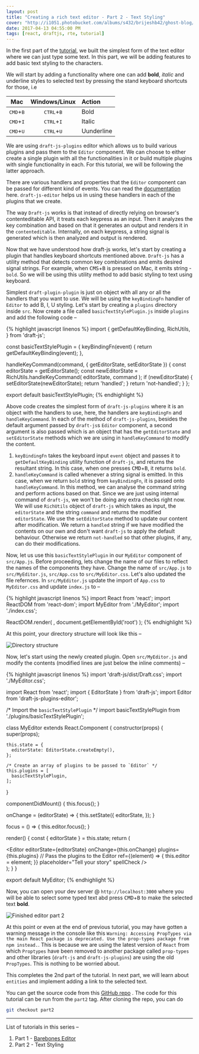 ```yaml
---
layout: post
title: "Creating a rich text editor - Part 2 - Text Styling"
cover: "http://i1051.photobucket.com/albums/s432/brijeshb42/ghost-blog/2abfadcb-d409-41d8-8a73-d9c07f07141d.png"
date: 2017-04-13 04:55:00 PM
tags: [react, draftjs, rte, tutorial]
---
```


In the first part of the [tutorial](bitwiser.in/2017/04/11/creating-rte-barebones-editor.html), we built the simplest form of the text editor where we can just type some text. In this part, we will be adding features to add basic text styling to the characters.

We will start by adding a functionality where one can add **bold**, *italic* and underline styles to selected text by pressing the stand keyboard shortcuts for those, i.e

| Mac                         | Windows/Linux                 | Action     |
|:---------------------------:|:-----------------------------:|:-----------|
| <kbd>CMD</kbd>+<kbd>B</kbd> | <kbd>CTRL</kbd>+<kbd>B</kbd>  | Bold       |
| <kbd>CMD</kbd>+<kbd>I</kbd> | <kbd>CTRL</kbd>+<kbd>I</kbd>  | Italic     |
| <kbd>CMD</kbd>+<kbd>U</kbd> | <kbd>CTRL</kbd>+<kbd>U</kbd>  | Uunderline |

We are using `draft-js-plugins` editor which allows us to build various plugins and pass them to the `Editor` component. We can choose to either create a single plugin with all the functionalities in it or build multiple plugins with single functionality in each. For this tutorial, we will be following the latter approach.

There are various handlers and properties that the `Editor` component can be passed for different kind of events. You can read the [documentation](https://draftjs.org/docs/api-reference-editor.html#content) here. `draft-js-editor` helps us in using these handlers in each of the plugins that we create.

The way `Draft-js` works is that instead of directly relying on browser's contenteditable API, it treats each keypress as an input. Then it analyzes the key combination and based on that it generates an output and renders it in the `contenteditable`. Internally, on each keypress, a string signal is generated which is then analyzed and output is rendered.

Now that we have understood how draft-js works, let's start by creating a plugin that handles keyboard shortcuts mentioned above. `Draft-js` has a utility method that detects common key combinations and emits desired signal strings. For example, when <kbd>CMS</kbd>+<kbd>B</kbd> is pressed on Mac, it emits string - `bold`. So we will be using this utility method to add basic styling to text using keyboard.

Simplest `draft-plugin-plugin` is just on object with all any or all the handlers that you want to use. We will be using the `keyBindingFn` handler of `Editor` to add B, I, U styling. Let's start by creating a `plugins` directory inside `src`. Now create a file called `basicTextStylePlugin.js` inside `plugins` and add the following code –

{% highlight javascript linenos %}
import {
  getDefaultKeyBinding,
  RichUtils,
} from 'draft-js';

const basicTextStylePlugin = {
  keyBindingFn(event) {
    return getDefaultKeyBinding(event);
  },

  handleKeyCommand(command, { getEditorState, setEditorState }) {
    const editorState = getEditorState();
    const newEditorState = RichUtils.handleKeyCommand(
      editorState, command
    );
    if (newEditorState) {
      setEditorState(newEditorState);
      return 'handled';
    }
    return 'not-handled';
  }
};

export default basicTextStylePlugin;
{% endhighlight %}

Above code creates the simplest form of `draft-js-plugins` where it is an object with the handlers to use, here, the handlers are `keyBindingFn` and `handleKeyCommand`. In each of the method of `draft-js-plugins`, besides the default argument passed by `draft-js`s `Editor` component, a second argument is also passed which is an object that has the `getEditorState` and `setEditorState` methods which we are using in `handleKeyCommand` to modify the content.

1. `keyBindingFn` takes the keyboard input `event` object and passes it to `getDefaultKeyBinding` utility function of `draft-js`, and returns the resultant string. In this case, when one presses <kbd>CMD</kbd>+<kbd>B</kbd>, it returns `bold`.
2. `handleKeyCommand` is called whenever a string signal is emitted. In this case, when we return `bold` string from `keyBindingFn`, it is passed onto `handleKeyCommand`. In this method, we can analyse the command string and perform actions based on that. Since we are just using internal command of `draft-js`, we won't be doing any extra checks right now. We will use `RichUtils` object of `draft-js` which takes as input, the `editorState` and the string `command` and returns the modified `editorState`. We use the `setEditorState` method to update our content after modification. We return a `handled` string if we have modified the contents on our own and don't want `draft-js` to apply the default behaviour. Otherwise we return `not-handled` so that other plugins, if any, can do their modifications.

Now, let us use this `basicTextStylePlugin` in our `MyEditor` component of `src/App.js`. Before proceeding, lets change the name of our files to reflect the names of the components they have. Change the name of `src/App.js` to `src/MyEditor.js`, `src/App.css` to `src/MyEditor.css`. Let's also updated the file refernces. In `src/MyEditor.js` update the import of `App.css` to `MyEditor.css` and update `index.js` to –

{% highlight javascript linenos %}
import React from 'react';
import ReactDOM from 'react-dom';
import MyEditor from './MyEditor';
import './index.css';

ReactDOM.render(
  <MyEditor />,
  document.getElementById('root')
);
{% endhighlight %}

At this point, your directory structure will look like this –

![Directory structure](https://res.cloudinary.com/beetoo/image/upload/v1492080966/rte/part2.png)

Now, let's start using the newly created plugin. Open `src/MyEditor.js` and modify the contents (modified lines are just below the inline comments) –

{% highlight javascript linenos %}
import 'draft-js/dist/Draft.css';
import './MyEditor.css';

import React from 'react';
import { EditorState } from 'draft-js';
import Editor from 'draft-js-plugins-editor';

/* Import the `basicTextStylePlugin` */
import basicTextStylePlugin from './plugins/basicTextStylePlugin';

class MyEditor extends React.Component {
  constructor(props) {
    super(props);

    this.state = {
      editorState: EditorState.createEmpty(),
    };

    /* Create an array of plugins to be passed to `Editor` */
    this.plugins = [
      basicTextStylePlugin,
    ];
  }

  componentDidMount() {
    this.focus();
  }

  onChange = (editorState) => {
    this.setState({
      editorState,
    });
  }

  focus = () => {
    this.editor.focus();
  }

  render() {
    const { editorState } = this.state;
    return (
      <div className="editor" onClick={this.focus}>
        <Editor
          editorState={editorState}
          onChange={this.onChange}
          plugins={this.plugins} // Pass the plugins to the Editor
          ref={(element) => { this.editor = element; }}
          placeholder="Tell your story"
          spellCheck
        />
      </div>
    );
  }
}

export default MyEditor;
{% endhighlight %}

Now, you can open your dev server @ `http://localhost:3000` where you will be able to select some typed text abd press <kbd>CMD</kbd>+<kbd>B</kbd> to make the selected text **bold**.

![Finished editor part 2](https://res.cloudinary.com/beetoo/image/upload/v1492082450/rte/part2-editor.gif)

At this point or even at the end of previous tutorial, you may have gotten a warning message in the console like this `Warning: Accessing PropTypes via the main React package is deprecated. Use the prop-types package from npm instead.`. This is because we are using the latest version of `React` from which `Proptypes` have been removed to another package called `prop-types` and other libraries (`draft-js` and `draft-js-plugins`) are using the old `PropTypes`. This is nothing to be worried about.

This completes the 2nd part of the tutorial. In next part, we will learn about `entities` and implement adding a link to the selected text.

You can get the source code from this [GitHub repo](https://github.com/brijeshb42/draft-text-editor-tutorial) . The code for this tutorial can be run from the `part2` tag. After cloning the repo, you can do

```bash
git checkout part2
```

------

List of tutorials in this series –

1. Part 1 - [Barebones Editor](http://bitwiser.in/2017/04/11/creating-rte-barebones-editor.html)
2. Part 2 - Text Styling
